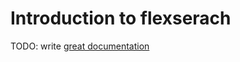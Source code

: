 # Introduction to flexserach

TODO: write [great documentation](http://jacobian.org/writing/what-to-write/)
